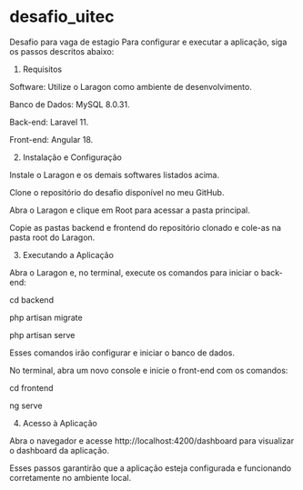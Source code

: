 # desafio_uitec
Desafio para vaga de estagio
Para configurar e executar a aplicação, siga os passos descritos abaixo:

1. Requisitos
   
Software: Utilize o Laragon como ambiente de desenvolvimento.

Banco de Dados: MySQL 8.0.31.

Back-end: Laravel 11.

Front-end: Angular 18.

2. Instalação e Configuração
   
Instale o Laragon e os demais softwares listados acima.

Clone o repositório do desafio disponível no meu GitHub.

Abra o Laragon e clique em Root para acessar a pasta principal.

Copie as pastas backend e frontend do repositório clonado e cole-as na pasta root do Laragon.

3. Executando a Aplicação
   
Abra o Laragon e, no terminal, execute os comandos para iniciar o back-end:

  cd backend 
  
  php artisan migrate
  
  php artisan serve
  
  Esses comandos irão configurar e iniciar o banco de dados.

No terminal, abra um novo console e inicie o front-end com os comandos:

cd frontend

ng serve

4. Acesso à Aplicação
   
Abra o navegador e acesse http://localhost:4200/dashboard para visualizar o dashboard da aplicação.

Esses passos garantirão que a aplicação esteja configurada e funcionando corretamente no ambiente local.

